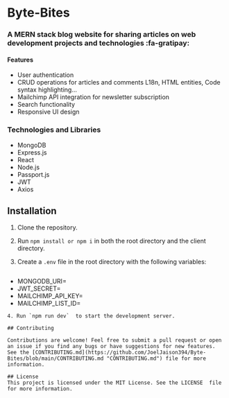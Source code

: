 # Byte-Bites

### A MERN stack blog website for sharing articles on web development projects and technologies :fa-gratipay:

#### Features

- User authentication
- CRUD operations for articles and comments L18n, HTML entities, Code syntax highlighting...
- Mailchimp API integration for newsletter subscription
- Search functionality
- Responsive UI design

### Technologies and Libraries

- MongoDB
- Express.js
- React
- Node.js
- Passport.js
- JWT
- Axios

## Installation
1. Clone the repository.
2. Run `npm install or npm i` in both the root directory and the client directory.

3. Create a `.env` file in the root directory with the following variables:
   ```javascript
 - MONGODB_URI=<your MongoDB URI>
 - JWT_SECRET=<your JWT secret>
 - MAILCHIMP_API_KEY=<your Mailchimp API key>
 - MAILCHIMP_LIST_ID=<your Mailchimp list ID>
```
4. Run `npm run dev`  to start the development server.

## Contributing

Contributions are welcome! Feel free to submit a pull request or open an issue if you find any bugs or have suggestions for new features. See the [CONTRIBUTING.md](https://github.com/JoelJaison394/Byte-Bites/blob/main/CONTRIBUTING.md "CONTRIBUTING.md") file for more information.

## License
This project is licensed under the MIT License. See the LICENSE  file for more information.
